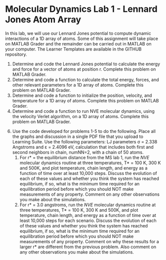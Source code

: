 # Molecular Dynamics Lab 1 - Lennard Jones Atom Array

In this lab, we will use our Lennard Jones potential to compute dynamic interactions of a 1D array of atoms. Some of this assignment will take place on MATLAB Grader and the remainder can be carried out in MATLAB on your computer. The Learner Templates are available in the GITHUB repository.

1.	Determine and code the Lennard Jones potential to calculate the energy and force for a vector of atoms at position r. Complete this problem on MATLAB Grader.
2.	Determine and code a function to calculate the total energy, forces, and other relevant parameters for a 1D array of atoms. Complete this problem on MATLAB Grader.
3.	Determine and code a function to initialize the position, velocity, and temperature for a 1D array of atoms. Complete this problem on MATLAB Grader.
4.	Determine and code a function to run NVE molecular dynamics, using the velocity Verlet algorithm, on a 1D array of atoms. Complete this problem on MATLAB Grader.
<!-- DO NOT DO THIS PROBLEM 5.	Determine and code a function to run NVT molecular dynamics, using the velocity Verlet algorithm, on a 1D array of atoms. Complete this problem on MATLAB Grader. -->
6.	Use the code developed for problems 1-5 to do the following. Place all the graphs and discussion in a single PDF file that you upload to Learning Suite. Use the following parameters: LJ parameters σ = 2.338 Angstroms and ε = 2.4096 eV, calculation that includes both first and second neighbors in chain, numNN=2, with a chain of 50 atoms.
    1.	For r* = the equilibrium distance from the MS lab 1, run the *NVE* molecular dynamics routine at three temperatures, T* = 100 K, 300 K and 500K, and plot temperature, chain length, and energy as a function of time over at least 10,000 steps. Discuss the evolution of each of these values and whether you think the system has reached equilibrium, if so, what is the minimum time required for an equilibration period before which you should NOT make measurements of any property. Comment on any other observations you make about the simulations.
    2.  For r* = 3.0 angstroms, run the *NVE* molecular dynamics routine at three temperatures, T* = 100 K, 300 K and 500K, and plot temperature, chain length, and energy as a function of time over at least 10,000 steps for each scenario. Discuss the evolution of each of these values and whether you think the system has reached equilibrium, if so, what is the minimum time required for an equilibration period before which you should NOT make measurements of any property. Comment on why these results for a larger r* are different from the previous problem. Also comment on any other observations you make about the simulations.
<!-- Do NOT DO THESE PROBLEMS
    3.  For r* = the equilibrium distance from the MS lab 1, run the *NVT* molecular dynamics routine at T* = 300 K and plot temperature, chain length, and energy as a function of time over at least 10,000 steps. Note: you may have to run several different NH damping parameter values, M, to find one that doesn't diverge. Discuss the evolution of each of these values and whether you think the system has reached equilibrium, whether there is any minimum time required for an equilibration period before which you should NOT make measurements of any property. How does the NH damping parameter, M, affect the rate of convergence to the desired temperature? 
    4.	For r* = just slightly larger than the equilibrium distance from the MS lab 1, run the *NVT* molecular dynamics routine at T* = 300 K and plot temperature, chain length, and energy as a function of time over at least 10,000 steps. Note: you may have to run several different NH damping parameter values, M, to find one that doesn't diverge. Discuss the evolution of each of these values and whether you think the system has reached equilibrium, whether there is any minimum time required for an equilibration period before which you should NOT make measurements of any property. How does the NH damping parameter, M, affect the rate of convergence to the desired temperature?
    5.  Short answer: Comment on the difference in observed responses between the NVE and NVT ensembles.
-->
